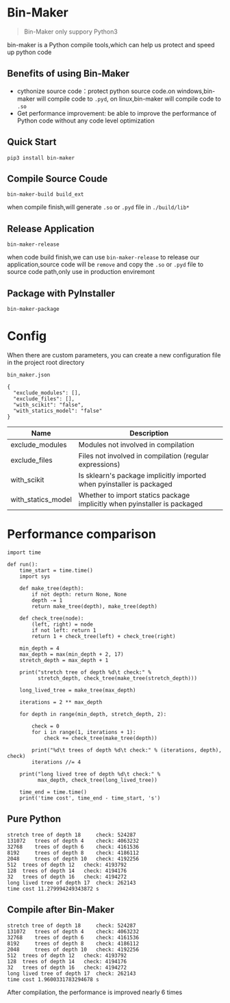 # Bin-Maker

> Bin-Maker only suppory Python3

bin-maker is a Python compile tools,which can help us protect and speed up python code

## Benefits of using Bin-Maker

* cythonize source code：protect python source code.on windows,bin-maker will compile code to `.pyd`, on linux,bin-maker will compile code to `.so`
* Get performance improvement: be able to improve the performance of Python code without any code level optimization

## Quick Start

```
pip3 install bin-maker
```

## Compile Source Coude

```
bin-maker-build build_ext
```
when compile finish,will generate `.so` or `.pyd` file in `./build/lib*`

## Release Application

```
bin-maker-release
```
when code build finish,we can use `bin-maker-release` to release our application,source code will be `remove` and copy the `.so` or `.pyd` file to source code path,only use in production enviremont

## Package with PyInstaller
```
bin-maker-package
```

# Config

When there are custom parameters, you can create a new configuration file in the project root directory

`bin_maker.json`
```
{
  "exclude_modules": [],
  "exclude_files": [],
  "with_scikit": "false",
  "with_statics_model": "false"
}
```

Name|Description
-------|------|
exclude_modules|Modules not involved in compilation
exclude_files|Files not involved in compilation (regular expressions)
with_scikit|Is sklearn's package implicitly imported when pyinstaller is packaged
with_statics_model|Whether to import statics package implicitly when pyinstaller is packaged

# Performance comparison

```
import time

def run():
    time_start = time.time()
    import sys

    def make_tree(depth):
        if not depth: return None, None
        depth -= 1
        return make_tree(depth), make_tree(depth)

    def check_tree(node):
        (left, right) = node
        if not left: return 1
        return 1 + check_tree(left) + check_tree(right)

    min_depth = 4
    max_depth = max(min_depth + 2, 17)
    stretch_depth = max_depth + 1

    print("stretch tree of depth %d\t check:" %
          stretch_depth, check_tree(make_tree(stretch_depth)))

    long_lived_tree = make_tree(max_depth)

    iterations = 2 ** max_depth

    for depth in range(min_depth, stretch_depth, 2):

        check = 0
        for i in range(1, iterations + 1):
            check += check_tree(make_tree(depth))

        print("%d\t trees of depth %d\t check:" % (iterations, depth), check)
        iterations //= 4

    print("long lived tree of depth %d\t check:" %
          max_depth, check_tree(long_lived_tree))

    time_end = time.time()
    print('time cost', time_end - time_start, 's')
```

## Pure Python
```
stretch tree of depth 18	 check: 524287
131072	 trees of depth 4	 check: 4063232
32768	 trees of depth 6	 check: 4161536
8192	 trees of depth 8	 check: 4186112
2048	 trees of depth 10	 check: 4192256
512	 trees of depth 12	 check: 4193792
128	 trees of depth 14	 check: 4194176
32	 trees of depth 16	 check: 4194272
long lived tree of depth 17	 check: 262143
time cost 11.279994249343872 s
```

## Compile after Bin-Maker
```
stretch tree of depth 18	 check: 524287
131072	 trees of depth 4	 check: 4063232
32768	 trees of depth 6	 check: 4161536
8192	 trees of depth 8	 check: 4186112
2048	 trees of depth 10	 check: 4192256
512	 trees of depth 12	 check: 4193792
128	 trees of depth 14	 check: 4194176
32	 trees of depth 16	 check: 4194272
long lived tree of depth 17	 check: 262143
time cost 1.9600331783294678 s
```

After compilation, the performance is improved nearly 6 times